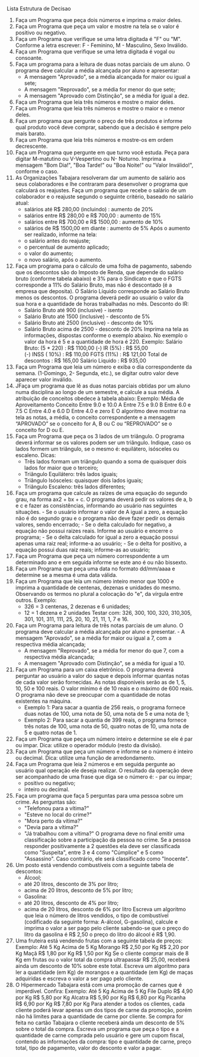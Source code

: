 Lista Estrutura de Decisao

1) Faça um Programa que peça dois números e imprima o maior deles.
2) Faça um Programa que peça um valor e mostre na tela se o valor é positivo ou negativo.
3) Faça um Programa que verifique se uma letra digitada é "F" ou "M". Conforme a letra escrever: F - Feminino, M - Masculino, Sexo Inválido.
4) Faça um Programa que verifique se uma letra digitada é vogal ou consoante.
5) Faça um programa para a leitura de duas notas parciais de um aluno. O programa deve calcular a média alcançada por aluno e apresentar:
	- A mensagem "Aprovado", se a média alcançada for maior ou igual a sete;
	- A mensagem "Reprovado", se a média for menor do que sete;
	- A mensagem "Aprovado com Distinção", se a média for igual a dez.
6) Faça um Programa que leia três números e mostre o maior deles.
7) Faça um Programa que leia três números e mostre o maior e o menor deles.
8) Faça um programa que pergunte o preço de três produtos e informe qual produto você deve comprar, sabendo que a decisão é sempre pelo mais barato.
9) Faça um Programa que leia três números e mostre-os em ordem decrescente.
10) Faça um Programa que pergunte em que turno você estuda. Peça para digitar M-matutino ou V-Vespertino ou N- Noturno. Imprima a mensagem "Bom Dia!", "Boa Tarde!" ou "Boa Noite!" ou "Valor Inválido!", conforme o caso.
11) As Organizações Tabajara resolveram dar um aumento de salário aos seus colaboradores e lhe contraram para desenvolver o programa que calculará os reajustes.
Faça um programa que recebe o salário de um colaborador e o reajuste segundo o seguinte critério, baseado no salário atual:
	- salários até R$ 280,00 (incluindo) : aumento de 20%
	- salários entre R$ 280,00 e R$ 700,00 : aumento de 15%
	- salários entre R$ 700,00 e R$ 1500,00 : aumento de 10%
	- salários de R$ 1500,00 em diante : aumento de 5% Após o aumento ser realizado, informe na tela:
	- o salário antes do reajuste;
	- o percentual de aumento aplicado;
	- o valor do aumento;
	- o novo salário, após o aumento.
12) Faça um programa para o cálculo de uma folha de pagamento, sabendo que os descontos são do Imposto de Renda, que depende do salário bruto (conforme tabela abaixo) e 3% para o Sindicato e que o FGTS corresponde a 11% do Salário Bruto, mas não é descontado (é a empresa que deposita). O Salário Líquido corresponde ao Salário Bruto menos os descontos. O programa deverá pedir ao usuário o valor da sua hora e a quantidade de horas trabalhadas no mês.
Desconto do IR:
	- Salário Bruto até 900 (inclusive) - isento
	- Salário Bruto até 1500 (inclusive) - desconto de 5%
	- Salário Bruto até 2500 (inclusive) - desconto de 10%
	- Salário Bruto acima de 2500 - desconto de 20% Imprima na tela as informações, dispostas conforme o exemplo abaixo. No exemplo o valor da hora é 5 e a quantidade de hora é 220.
	Exemplo:
	Salário Bruto: (5 * 220)        : R$ 1100,00
   	(-) IR (5%)                     : R$   55,00  
   	(-) INSS ( 10%)                 : R$  110,00
   	FGTS (11%)                      : R$  121,00
   	Total de descontos              : R$  165,00
   	Salário Liquido                 : R$  935,00
13) Faça um Programa que leia um número e exiba o dia correspondente da semana. (1-Domingo, 2- Segunda, etc.), se digitar outro valor deve aparecer valor inválido.
14) JFaça um programa que lê as duas notas parciais obtidas por um aluno numa disciplina ao longo de um semestre, e calcule a sua média. A atribuição de conceitos obedece à tabela abaixo:
 Exemplo:
    Média de Aproveitamento  Conceito
	Entre 9.0 e 10.0        A
	Entre 7.5 e 9.0         B
	Entre 6.0 e 7.5         C
	Entre 4.0 e 6.0         D
	Entre 4.0 e zero        E
O algoritmo deve mostrar na tela as notas, a média, o conceito correspondente e a mensagem “APROVADO” se o conceito for A, B ou C ou “REPROVADO” se o conceito for D ou E.
15) Faça um Programa que peça os 3 lados de um triângulo. O programa deverá informar se os valores podem ser um triângulo. Indique, caso os lados formem um triângulo, se o mesmo é: equilátero, isósceles ou escaleno.
    	Dicas:
	 - Três lados formam um triângulo quando a soma de quaisquer dois lados for maior que o terceiro;
	 - Triângulo Equilátero: três lados iguais;
	 - Triângulo Isósceles: quaisquer dois lados iguais;
	 - Triângulo Escaleno: três lados diferentes;
16) Faça um programa que calcule as raízes de uma equação do segundo grau, na forma ax2 + bx + c. O programa deverá pedir os valores de a, b e c e fazer as consistências, informando ao usuário nas seguintes situações.
         - Se o usuário informar o valor de A igual a zero, a equação não é do segundo grau e o programa não deve fazer pedir os demais valores, sendo encerrado;
    	 - Se o delta calculado for negativo, a equação não possui raizes reais. Informe ao usuário e encerre o programa;
         - Se o delta calculado for igual a zero a equação possui apenas uma raiz real; informe-a ao usuário;
         - Se o delta for positivo, a equação possui duas raiz reais; informe-as ao usuário;
17) Faça um Programa que peça um número correspondente a um determinado ano e em seguida informe se este ano é ou não bissexto.
18) Faça um Programa que peça uma data no formato dd/mm/aaaa e determine se a mesma é uma data válida.
19) Faça um Programa que leia um número inteiro menor que 1000 e imprima a quantidade de centenas, dezenas e unidades do mesmo.
Observando os termos no plural a colocação do "e", da vírgula entre outros. Exemplo:
	- 326 = 3 centenas, 2 dezenas e 6 unidades;
 	- 12 = 1 dezena e 2 unidades Testar com: 326, 300, 100, 320, 310,305, 301, 101, 311, 111, 25, 20, 10, 21, 11, 1, 7 e 16.
20) Faça um Programa para leitura de três notas parciais de um aluno. O programa deve calcular a média alcançada por aluno e presentar.
     	- A mensagem "Aprovado", se a média for maior ou igual a 7, com a respectiva média alcançada;
	- A mensagem "Reprovado", se a média for menor do que 7, com a respectiva média alcançada;
	- A mensagem "Aprovado com Distinção", se a média for igual a 10.
21) Faça um Programa para um caixa eletrônico. O programa deverá perguntar ao usuário a valor do saque e depois informar quantas notas de cada valor serão fornecidas. As notas disponíveis serão as de 1, 5, 10, 50 e 100 reais. O valor mínimo é de 10 reais e o máximo de 600 reais. O programa não deve se preocupar com a quantidade de notas existentes na máquina.
	- Exemplo 1: Para sacar a quantia de 256 reais, o programa fornece duas notas de 100, uma nota de 50, uma nota de 5 e uma nota de 1;
	- Exemplo 2: Para sacar a quantia de 399 reais, o programa fornece três notas de 100, uma nota de 50, quatro notas de 10, uma nota de 5 e quatro notas de 1.
22) Faça um Programa que peça um número inteiro e determine se ele é par ou impar. Dica: utilize o operador módulo (resto da divisão).
23) Faça um Programa que peça um número e informe se o número é inteiro ou decimal. Dica: utilize uma função de arredondamento.
24) Faça um Programa que leia 2 números e em seguida pergunte ao usuário qual operação ele deseja realizar. O resultado da operação deve ser acompanhado de uma frase que diga se o número é:
		- par ou ímpar;
    - positivo ou negativo;
    - inteiro ou decimal.
25) Faça um programa que faça 5 perguntas para uma pessoa sobre um crime. As perguntas são:
    - "Telefonou para a vítima?"
    - "Esteve no local do crime?"
    - "Mora perto da vítima?"
    - "Devia para a vítima?"
    - "Já trabalhou com a vítima?" O programa deve no final emitir uma classificação sobre a participação da pessoa no crime. Se a pessoa responder positivamente a 2 questões ela deve ser classificada como "Suspeita", 
       entre 3 e 4 como "Cúmplice" e 5 como "Assassino". Caso contrário, ele será classificado como "Inocente".
26) Um posto está vendendo combustíveis com a seguinte tabela de descontos:
    - Álcool;
    - até 20 litros, desconto de 3% por litro;
    - acima de 20 litros, desconto de 5% por litro;
    - Gasolina:
    - até 20 litros, desconto de 4% por litro;
    - acima de 20 litros, desconto de 6% por litro Escreva um algoritmo que leia o número de litros vendidos, o tipo de combustível (codificado da seguinte forma: A-álcool, G-gasolina), calcule e imprima o valor a ser 
      pago pelo cliente sabendo-se que o preço do litro da gasolina é R$ 2,50 o preço do litro do álcool é R$ 1,90.
27) Uma fruteira está vendendo frutas com a seguinte tabela de preços:
	Exemplo: Até 5 Kg           Acima de 5 Kg
	Morango    R$ 2,50 por Kg          R$ 2,20 por Kg
	Maçã       R$ 1,80 por Kg          R$ 1,50 por Kg
Se o cliente comprar mais de 8 Kg em frutas ou o valor total da compra ultrapassar R$ 25,00, receberá ainda um desconto de 10% sobre este total. Escreva um algoritmo para ler a quantidade (em Kg) de morangos e a quantidade (em Kg) de maças adquiridas e escreva o valor a ser pago pelo cliente.
28) O Hipermercado Tabajara está com uma promoção de carnes que é imperdível. Confira:
    	Exemplo:
                 Até 5 Kg           Acima de 5 Kg
File Duplo      R$ 4,90 por Kg          R$ 5,80 por Kg
Alcatra         R$ 5,90 por Kg          R$ 6,80 por Kg
Picanha         R$ 6,90 por Kg          R$ 7,80 por Kg
Para atender a todos os clientes, cada cliente poderá levar apenas um dos tipos de carne da promoção, porém não há limites para a quantidade de carne por cliente. Se compra for feita no cartão Tabajara o cliente receberá ainda um desconto de 5% sobre o total da compra. Escreva um programa que peça o tipo e a quantidade de carne comprada pelo usuário e gere um cupom fiscal, contendo as informações da compra: tipo e quantidade de carne, preço total, tipo de pagamento, valor do desconto e valor a pagar.
